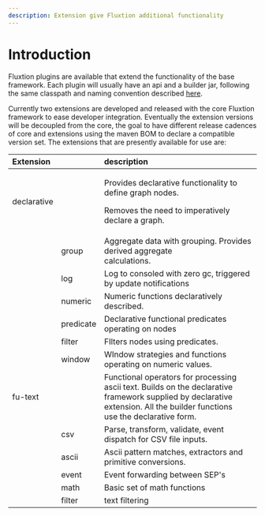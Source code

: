 ```yaml
---
description: Extension give Fluxtion additional functionality
---
```


# Introduction

Fluxtion plugins are available that extend the functionality of the base framework. Each plugin will usually have an api and a builder jar, following the same classpath and naming convention described [here](../overview/building-classpath-and-execution.md#classpath). 

Currently two extensions are developed and released with the core Fluxtion framework to ease developer integration. Eventually the extension versions will be decoupled from the core, the goal to have different release cadences of core and extensions using the maven BOM to declare a compatible version set. The extensions that are presently available for use are:

<table>
  <thead>
    <tr>
      <th style="text-align:left">Extension</th>
      <th style="text-align:left"></th>
      <th style="text-align:left">description</th>
    </tr>
  </thead>
  <tbody>
    <tr>
      <td style="text-align:left">declarative</td>
      <td style="text-align:left"></td>
      <td style="text-align:left">
        <p>Provides declarative functionality to define graph nodes.</p>
        <p>Removes the need to imperatively declare a graph.</p>
      </td>
    </tr>
    <tr>
      <td style="text-align:left"></td>
      <td style="text-align:left">group</td>
      <td style="text-align:left">Aggregate data with grouping. Provides derived aggregate
        <br />calculations.</td>
    </tr>
    <tr>
      <td style="text-align:left"></td>
      <td style="text-align:left">log</td>
      <td style="text-align:left">Log to consoled with zero gc, triggered by update notifications</td>
    </tr>
    <tr>
      <td style="text-align:left"></td>
      <td style="text-align:left">numeric</td>
      <td style="text-align:left">Numeric functions declaratively described.</td>
    </tr>
    <tr>
      <td style="text-align:left"></td>
      <td style="text-align:left">predicate</td>
      <td style="text-align:left">Declarative functional predicates operating on nodes</td>
    </tr>
    <tr>
      <td style="text-align:left"></td>
      <td style="text-align:left">filter</td>
      <td style="text-align:left">FIlters nodes using predicates.</td>
    </tr>
    <tr>
      <td style="text-align:left"></td>
      <td style="text-align:left">window</td>
      <td style="text-align:left">WIndow strategies and functions operating on numeric values.</td>
    </tr>
    <tr>
      <td style="text-align:left">fu-text</td>
      <td style="text-align:left"></td>
      <td style="text-align:left">Functional operators for processing ascii text. Builds on the declarative
        framework supplied by declarative extension. All the builder functions
        <br
        />use the declarative form.</td>
    </tr>
    <tr>
      <td style="text-align:left"></td>
      <td style="text-align:left">csv</td>
      <td style="text-align:left">Parse, transform, validate, event dispatch for CSV file inputs.</td>
    </tr>
    <tr>
      <td style="text-align:left"></td>
      <td style="text-align:left">ascii</td>
      <td style="text-align:left">Ascii pattern matches, extractors and primitive conversions.</td>
    </tr>
    <tr>
      <td style="text-align:left"></td>
      <td style="text-align:left">event</td>
      <td style="text-align:left">Event forwarding between SEP&apos;s</td>
    </tr>
    <tr>
      <td style="text-align:left"></td>
      <td style="text-align:left">math</td>
      <td style="text-align:left">Basic set of math functions</td>
    </tr>
    <tr>
      <td style="text-align:left"></td>
      <td style="text-align:left">filter</td>
      <td style="text-align:left">text filtering</td>
    </tr>
  </tbody>
</table>



